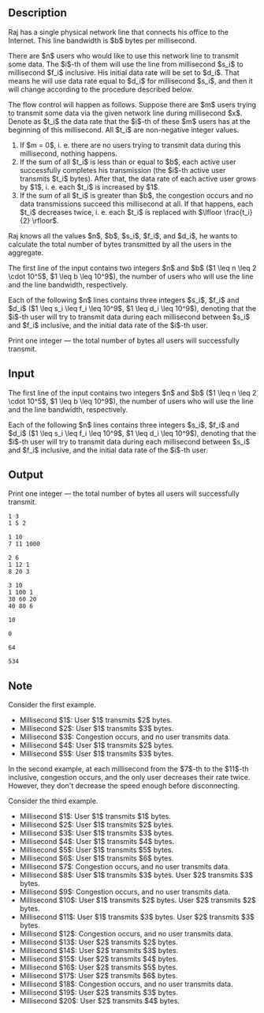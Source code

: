 ## Description

<div><p>Raj has a single physical network line that connects his office to the Internet. This line bandwidth is $b$ bytes per millisecond.</p><p>There are $n$ users who would like to use this network line to transmit some data. The $i$-th of them will use the line from millisecond $s_i$ to millisecond $f_i$ inclusive. His initial data rate will be set to $d_i$. That means he will use data rate equal to $d_i$ for millisecond $s_i$, and then it will change according to the procedure described below.</p><p>The flow control will happen as follows. Suppose there are $m$ users trying to transmit some data via the given network line during millisecond $x$. Denote as $t_i$ the data rate that the $i$-th of these $m$ users has at the beginning of this millisecond. All $t_i$ are non-negative integer values. </p><ol> <li> If $m = 0$, i.&nbsp;e. there are no users trying to transmit data during this millisecond, nothing happens. </li><li> If the sum of all $t_i$ is less than or equal to $b$, each active user successfully completes his transmission (the $i$-th active user transmits $t_i$ bytes). After that, the data rate of each active user grows by $1$, i.&nbsp;e. each $t_i$ is increased by $1$. </li><li> If the sum of all $t_i$ is greater than $b$, the congestion occurs and no data transmissions succeed this millisecond at all. If that happens, each $t_i$ decreases twice, i.&nbsp;e. each $t_i$ is replaced with $\lfloor \frac{t_i}{2} \rfloor$. </li></ol><p>Raj knows all the values $n$, $b$, $s_i$, $f_i$, and $d_i$, he wants to calculate the total number of bytes transmitted by all the users in the aggregate.</p></div><div class="input-specification"><p>The first line of the input contains two integers $n$ and $b$ ($1 \leq n \leq 2 \cdot 10^5$, $1 \leq b \leq 10^9$), the number of users who will use the line and the line bandwidth, respectively.</p><p>Each of the following $n$ lines contains three integers $s_i$, $f_i$ and $d_i$ ($1 \leq s_i \leq f_i \leq 10^9$, $1 \leq d_i \leq 10^9$), denoting that the $i$-th user will try to transmit data during each millisecond between $s_i$ and $f_i$ inclusive, and the initial data rate of the $i$-th user.</p></div><div class="output-specification"><p>Print one integer&nbsp;— the total number of bytes all users will successfully transmit.</p></div>

## Input

<p>The first line of the input contains two integers $n$ and $b$ ($1 \leq n \leq 2 \cdot 10^5$, $1 \leq b \leq 10^9$), the number of users who will use the line and the line bandwidth, respectively.</p><p>Each of the following $n$ lines contains three integers $s_i$, $f_i$ and $d_i$ ($1 \leq s_i \leq f_i \leq 10^9$, $1 \leq d_i \leq 10^9$), denoting that the $i$-th user will try to transmit data during each millisecond between $s_i$ and $f_i$ inclusive, and the initial data rate of the $i$-th user.</p>

## Output

<p>Print one integer&nbsp;— the total number of bytes all users will successfully transmit.</p>





```input1
1 3
1 5 2
```




```input2
1 10
7 11 1000
```




```input3
2 6
1 12 1
8 20 3
```




```input4
3 10
1 100 1
30 60 20
40 80 6
```




```output1
10
```




```output2
0
```




```output3
64
```




```output4
534
```



## Note

<p>Consider the first example.</p><ul> <li> Millisecond $1$: User $1$ transmits $2$ bytes. </li><li> Millisecond $2$: User $1$ transmits $3$ bytes. </li><li> Millisecond $3$: Congestion occurs, and no user transmits data. </li><li> Millisecond $4$: User $1$ transmits $2$ bytes. </li><li> Millisecond $5$: User $1$ transmits $3$ bytes. </li></ul><p>In the second example, at each millisecond from the $7$-th to the $11$-th inclusive, congestion occurs, and the only user decreases their rate twice. However, they don't decrease the speed enough before disconnecting.</p><p>Consider the third example.</p><ul> <li> Millisecond $1$: User $1$ transmits $1$ bytes. </li><li> Millisecond $2$: User $1$ transmits $2$ bytes. </li><li> Millisecond $3$: User $1$ transmits $3$ bytes. </li><li> Millisecond $4$: User $1$ transmits $4$ bytes. </li><li> Millisecond $5$: User $1$ transmits $5$ bytes. </li><li> Millisecond $6$: User $1$ transmits $6$ bytes. </li><li> Millisecond $7$: Congestion occurs, and no user transmits data. </li><li> Millisecond $8$: User $1$ transmits $3$ bytes. User $2$ transmits $3$ bytes. </li><li> Millisecond $9$: Congestion occurs, and no user transmits data. </li><li> Millisecond $10$: User $1$ transmits $2$ bytes. User $2$ transmits $2$ bytes. </li><li> Millisecond $11$: User $1$ transmits $3$ bytes. User $2$ transmits $3$ bytes. </li><li> Millisecond $12$: Congestion occurs, and no user transmits data. </li><li> Millisecond $13$: User $2$ transmits $2$ bytes. </li><li> Millisecond $14$: User $2$ transmits $3$ bytes. </li><li> Millisecond $15$: User $2$ transmits $4$ bytes. </li><li> Millisecond $16$: User $2$ transmits $5$ bytes. </li><li> Millisecond $17$: User $2$ transmits $6$ bytes. </li><li> Millisecond $18$: Congestion occurs, and no user transmits data. </li><li> Millisecond $19$: User $2$ transmits $3$ bytes. </li><li> Millisecond $20$: User $2$ transmits $4$ bytes. </li></ul>
